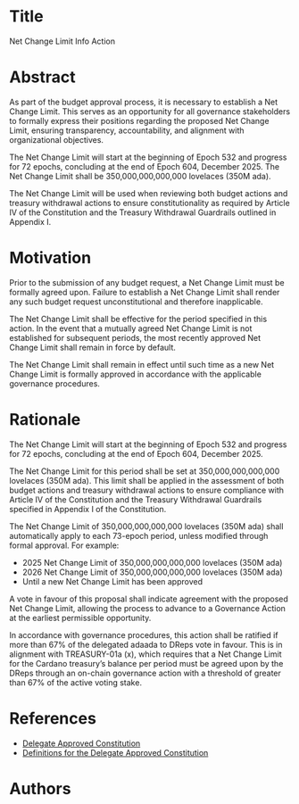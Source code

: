 # Title

Net Change Limit Info Action

# Abstract

As part of the budget approval process, it is necessary to establish a Net Change Limit. This serves as an opportunity for all governance stakeholders to formally express their positions regarding the proposed Net Change Limit, ensuring transparency, accountability, and alignment with organizational objectives.

The Net Change Limit will start at the beginning of Epoch 532 and progress for 72 epochs, concluding at the end of Epoch 604, December 2025. The Net Change Limit shall be 350,000,000,000,000 lovelaces (350M ada).

The Net Change Limit will be used when reviewing both budget actions and treasury withdrawal actions to ensure constitutionality as required by Article IV of the Constitution and the Treasury Withdrawal Guardrails outlined in Appendix I.

# Motivation

Prior to the submission of any budget request, a Net Change Limit must be formally agreed upon. Failure to establish a Net Change Limit shall render any such budget request unconstitutional and therefore inapplicable.

The Net Change Limit shall be effective for the period specified in this action. In the event that a mutually agreed Net Change Limit is not established for subsequent periods, the most recently approved Net Change Limit shall remain in force by default.

The Net Change Limit shall remain in effect until such time as a new Net Change Limit is formally approved in accordance with the applicable governance procedures.

# Rationale

The Net Change Limit will start at the beginning of Epoch 532 and progress for 72 epochs, concluding at the end of Epoch 604, December 2025.

The Net Change Limit for this period shall be set at 350,000,000,000,000 lovelaces (350M ada). This limit shall be applied in the assessment of both budget actions and treasury withdrawal actions to ensure compliance with Article IV of the Constitution and the Treasury Withdrawal Guardrails specified in Appendix I of the Constitution.

The Net Change Limit of 350,000,000,000,000 lovelaces (350M ada) shall automatically apply to each 73-epoch period, unless modified through formal approval. For example:
- 2025 Net Change Limit of 350,000,000,000,000 lovelaces (350M ada)
- 2026 Net Change Limit of 350,000,000,000,000 lovelaces (350M ada)
- Until a new Net Change Limit has been approved

A vote in favour of this proposal shall indicate agreement with the proposed Net Change Limit, allowing the process to advance to a Governance Action at the earliest permissible opportunity.

In accordance with governance procedures, this action shall be ratified if more than 67% of the delegated adaada to DReps vote in favour. This is in alignment with TREASURY-01a (x), which requires that a Net Change Limit for the Cardano treasury’s balance per period must be agreed upon by the DReps through an on-chain governance action with a threshold of greater than 67% of the active voting stake.

# References

- [Delegate Approved Constitution](ipfs://bafkreiazhhawe7sjwuthcfgl3mmv2swec7sukvclu3oli7qdyz4uhhuvmy)
- [Definitions for the Delegate Approved Constitution ](ipfs://bafkreiewp5bgrdiesq6ft3qypykgcjhvfgpp4s5o4yrjrvko4wuhi4iecu)

# Authors


